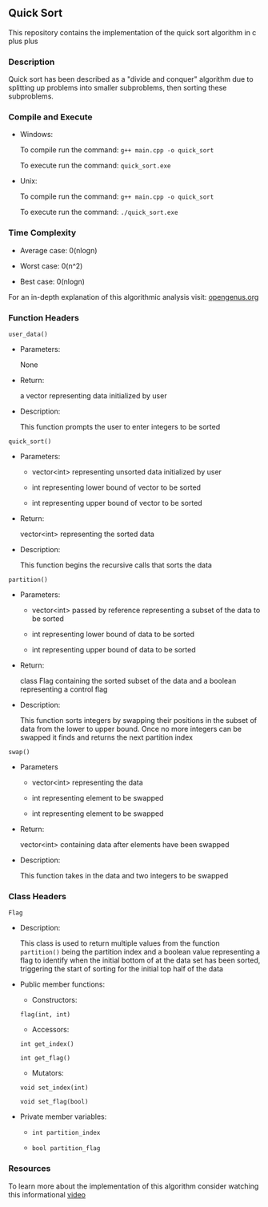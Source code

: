 
## Quick Sort
This repository contains the implementation of the quick sort algorithm in c plus plus

### Description

Quick sort has been described as a "divide and conquer" algorithm due to splitting up problems into smaller subproblems, then sorting these subproblems.

### Compile and Execute

- Windows:

	To compile run the command: `g++ main.cpp -o quick_sort`

	To execute run the command: `quick_sort.exe`

- Unix:

	To compile run the command: `g++ main.cpp -o quick_sort`

	To execute run the command: `./quick_sort.exe`


### Time Complexity
- Average case: 0(nlogn)

- Worst case: 0(n^2)

- Best case: 0(nlogn)

For an in-depth explanation of this algorithmic analysis visit: [opengenus.org](https://iq.opengenus.org/time-and-space-complexity-of-quick-sort/)

### Function Headers

`user_data()`

- Parameters:

	None

- Return:

	a vector<int> representing data initialized by user

- Description:

	This function prompts the user to enter integers to be sorted

`quick_sort()`

- Parameters:

	- vector\<int\> representing unsorted data initialized by user

	- int representing lower bound of vector to be sorted

	- int representing upper bound of vector to be sorted

- Return:

	vector\<int\> representing the sorted data

- Description:

	This function begins the recursive calls that sorts the data

`partition()`

- Parameters:

	- vector\<int\> passed by reference representing a subset of the data to be sorted

	- int representing lower bound of data to be sorted

	- int representing upper bound of data to be sorted

- Return:

	class Flag containing the sorted subset of the data and a boolean representing a control flag

- Description:

	This function sorts integers by swapping their positions in the subset of data from the lower to upper bound. Once no more integers can be swapped it finds and returns the next partition index


`swap()`

- Parameters

	- vector\<int\> representing the data

	- int representing element to be swapped

	- int representing element to be swapped

- Return:

	vector\<int\> containing data after elements have been swapped

- Description:

	This function takes in the data and two integers to be swapped

### Class Headers

`Flag`

- Description:

	This class is used to return multiple values from the function `partition()` being the partition index and a boolean value representing a flag to identify when the initial bottom of at the data set has been sorted, triggering the start of sorting for the initial top half of the data

- Public member functions:

	- Constructors:

	`flag(int, int)`

	- Accessors:

	`int get_index()`

	`int get_flag()`

	- Mutators:

	`void set_index(int)`

	`void set_flag(bool)`

- Private member variables:

	- `int partition_index`

	- `bool partition_flag`

### Resources

To learn more about the implementation of this algorithm consider watching this informational [video](https://www.youtube.com/watch?v=7h1s2SojIRw)
